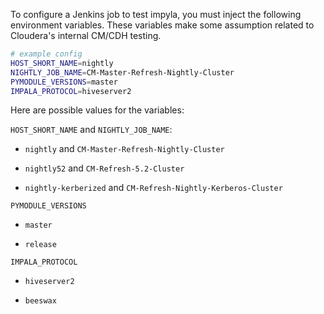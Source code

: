To configure a Jenkins job to test impyla, you must inject the following
environment variables.  These variables make some assumption related to
Cloudera's internal CM/CDH testing.

```bash
# example config
HOST_SHORT_NAME=nightly
NIGHTLY_JOB_NAME=CM-Master-Refresh-Nightly-Cluster
PYMODULE_VERSIONS=master
IMPALA_PROTOCOL=hiveserver2
```

Here are possible values for the variables:

`HOST_SHORT_NAME` and `NIGHTLY_JOB_NAME`:

* `nightly` and `CM-Master-Refresh-Nightly-Cluster`

* `nightly52` and `CM-Refresh-5.2-Cluster`

* `nightly-kerberized` and `CM-Refresh-Nightly-Kerberos-Cluster`


`PYMODULE_VERSIONS`

* `master`

* `release`


`IMPALA_PROTOCOL`

* `hiveserver2`

* `beeswax`
